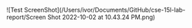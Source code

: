 ![Test ScreenShot](/Users/ivor/Documents/GitHub/cse-15l-lab-report/Screen Shot 2022-10-02 at 10.43.24 PM.png)
